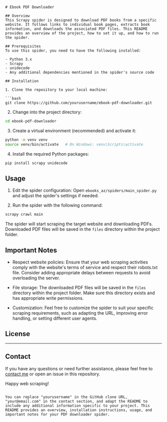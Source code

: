 ```plaintext
# Ebook PDF Downloader

## Overview
This Scrapy spider is designed to download PDF books from a specific website. It follows links to individual book pages, extracts book information, and downloads the associated PDF files. This README provides an overview of the project, how to set it up, and how to run the spider.

## Prerequisites
To use this spider, you need to have the following installed:

- Python 3.x
- Scrapy
- unidecode
- Any additional dependencies mentioned in the spider's source code

## Installation

1. Clone the repository to your local machine:

```bash
git clone https://github.com/yourusername/ebook-pdf-downloader.git
```

2. Change into the project directory:

```bash
cd ebook-pdf-downloader
```

3. Create a virtual environment (recommended) and activate it:

```bash
python -m venv venv
source venv/bin/activate   # On Windows: venv\Scripts\activate
```

4. Install the required Python packages:

```bash
pip install scrapy unidecode
```

## Usage

1. Edit the spider configuration: Open `ebooks_az/spiders/main_spider.py` and adjust the spider's settings if needed.

2. Run the spider with the following command:

```bash
scrapy crawl main
```

The spider will start scraping the target website and downloading PDFs. Downloaded PDF files will be saved in the `files` directory within the project folder.

## Important Notes

- Respect website policies: Ensure that your web scraping activities comply with the website's terms of service and respect their robots.txt file. Consider adding appropriate delays between requests to avoid overloading the server.

- File storage: The downloaded PDF files will be saved in the `files` directory within the project folder. Make sure this directory exists and has appropriate write permissions.

- Customization: Feel free to customize the spider to suit your specific scraping requirements, such as adapting the URL, improving error handling, or setting different user agents.

## License
---
## Contact
If you have any questions or need further assistance, please feel free to [contact me](mailto:ismetsemedov@gmail.com) or open an issue in this repository.

Happy web scraping!
```

You can replace "yourusername" in the GitHub clone URL, "your@email.com" in the contact section, and adapt the README to include any additional information specific to your project. This README provides an overview, installation instructions, usage, and important notes for your PDF downloader spider.
